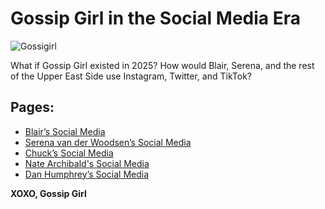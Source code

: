 # Gossip Girl in the Social Media Era  
![Gossigirl](https://image.roku.com/blog/wp-content/uploads/2023/05/Gossip-Girl_HP-Content_Pod_TRC_1920x1080-1.jpg)

What if Gossip Girl existed in 2025? How would Blair, Serena, and the rest of the Upper East Side use Instagram, Twitter, and TikTok?  

## Pages:  
- [Blair’s Social Media](wiki-blairspage.md)  
- [Serena van der Woodsen’s Social Media](wiki-serenaspage.md) 
- [Chuck’s Social Media](wiki-chuckspage.md) 
- [Nate Archibald's Social Media](wiki-natespage.md) 
- [Dan Humphrey’s Social Media](wiki-danspage.md)


**XOXO, Gossip Girl**  
